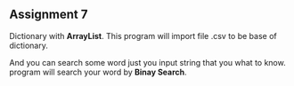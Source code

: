 ## Assignment 7

 Dictionary with **ArrayList**. This program will import file .csv to be base of dictionary.

 And you can search some word just you input string that you what to know. program will search your word by **Binay Search**. 